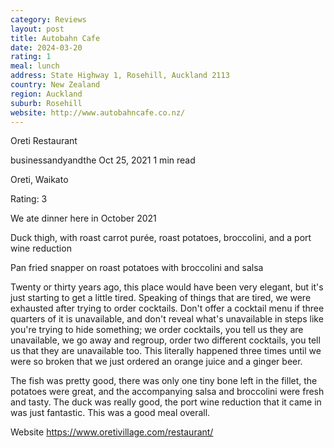 ```yaml
---
category: Reviews
layout: post
title: Autobahn Cafe
date: 2024-03-20
rating: 1
meal: lunch
address: State Highway 1, Rosehill, Auckland 2113
country: New Zealand
region: Auckland
suburb: Rosehill
website: http://www.autobahncafe.co.nz/
---
```


Oreti Restaurant

businessandyandthe
Oct 25, 2021
1 min read

Oreti, Waikato

Rating: 3

We ate dinner here in October 2021

Duck thigh, with roast carrot purée, roast potatoes, broccolini, and a port wine reduction

Pan fried snapper on roast potatoes with broccolini and salsa

Twenty or thirty years ago, this place would have been very elegant, but it's just starting to get a little tired. Speaking of things that are tired, we were exhausted after trying to order cocktails. Don't offer a cocktail menu if three quarters of it is unavailable, and don't reveal what's unavailable in steps like you're trying to hide something; we order cocktails, you tell us they are unavailable, we go away and regroup, order two different cocktails, you tell us that they are unavailable too. This literally happened three times until we were so broken that we just ordered an orange juice and a ginger beer.

The fish was pretty good, there was only one tiny bone left in the fillet, the potatoes were great, and the accompanying salsa and broccolini were fresh and tasty. The duck was really good, the port wine reduction that it came in was just fantastic. This was a good meal overall.

Website https://www.oretivillage.com/restaurant/